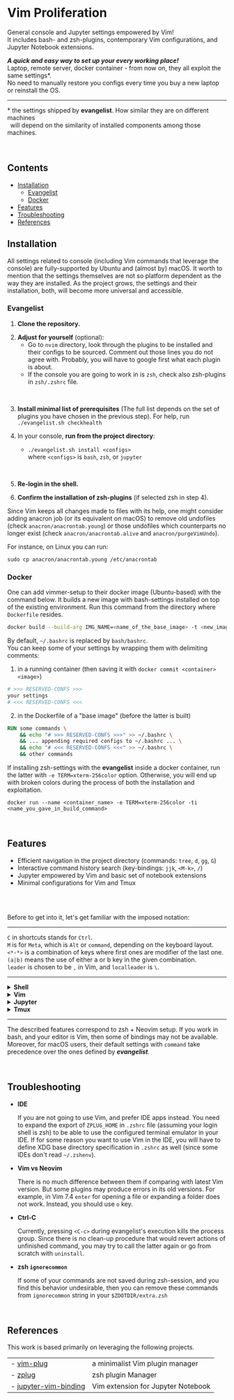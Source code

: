 # Vim Proliferation

General console and Jupyter settings empowered by Vim!  
It includes bash- and zsh-plugins, contemporary Vim configurations,
and Jupyter Notebook extensions.

***A quick and easy way to set up your every working place!***  
Laptop, remote server, docker container - from now on, they all exploit the same settings\*.  
No need to manually restore you configs every time you buy a new laptop or reinstall the OS.

---
\* the settings shipped by **evangelist**. How similar they are on different machines  
&ensp;will depend on the similarity of installed components among those machines.

<br>


## Contents

- [Installation](#installation)
    - [Evangelist](#evangelist)
    - [Docker](#docker)
- [Features](#features)
- [Troubleshooting](#troubleshooting)
- [References](#references)


## Installation

All settings related to console (including Vim commands that leverage the console)
are fully-supported by Ubuntu and (almost by) macOS. It worth to
mention that the settings themselves are not so platform dependent as
the way they are installed. As the project grows, the settings
and their installation, both, will become more universal and accessible.


### Evangelist

1. **Clone the repository.**
<!--
    ```bash
    git clone https://github.com/lukoshkin/evangelist.git ~/.config/evangelist
    ```
-->

2. **Adjust for yourself** (optional):
    - Go to `nvim` directory, look through the plugins to be installed
      and their configs to be sourced. Comment out those lines you do not
      agree with. Probably, you will have to google first what each plugin
      is about.
    - If the console you are going to work in is `zsh`, check also zsh-plugins
      in `zsh/.zshrc` file.  
<br>

3. **Install minimal list of prerequisites** (The full list depends on the set of plugins you have
chosen in the previous step). For help, run `./evangelist.sh checkhealth`

4. In your console, **run from the project directory**:
    - `./evangelist.sh install <configs>`  
    where `<configs>` is `bash`, `zsh`, or `jupyter`  
<br>

5. **Re-login in the shell.**

6. **Confirm the installation of zsh-plugins** (if selected zsh in step 4).

Since Vim keeps all changes made to files with its help, one might consider
adding anacron job (or its equivalent on macOS) to remove old undofiles (check `anacron/anacrontab.young`)
or those undofiles which counterparts no longer exist
(check `anacron/anacrontab.alive` and `anacron/purgeVimUndo`).  

For instance, on Linux you can run:

```
sudo cp anacron/anacrontab.young /etc/anacrontab
```


### Docker

One can add vimmer-setup to their docker image (Ubuntu-based) with the command below.
It builds a new image with bash-settings installed on top of the existing environment.
Run this command from the directory where `Dockerfile` resides.

```bash
docker build --build-arg IMG_NAME=<name_of_the_base_image> -t <new_image_name> .
```

By default, `~/.bashrc` is replaced by `bash/bashrc`.  
You can keep some of your settings by wrapping them with delimiting comments:

1. in a running container (then saving it with `docker commit <container> <image>`)

  ```bash
  # >>> RESERVED-CONFS >>>
  your settings
  # <<< RESERVED-CONFS <<<
  ```

2. in the Dockerfile of a "base image" (before the latter is built)

  ```Dockerfile
  RUN some commands \
      && echo "# >>> RESERVED-CONFS >>>" >> ~/.bashrc \
      && ... appending required configs to ~/.bashrc ... \
      && echo "# <<< RESERVED-CONFS <<<" >> ~/.bashrc \
      && other commands
  ```

If installing zsh-settings with the **evangelist** inside a docker container,
run the latter with `-e TERM=xterm-256color` option. Otherwise, you will end up
with broken colors during the process of both the installation and exploitation.

  ```
  docker run --name <container_name> -e TERM=xterm-256color -ti <name_you_gave_in_build_command>
  ```

<br>


## Features

- Efficient navigation in the project directory (commands: `tree`, `d`, `gg`, `G`)
- Interactive command history search (key-bindings: `jjk`, `<M-k>`, `/`)
- Jupyter empowered by Vim and basic set of notebook extensions
- Minimal configurations for Vim and Tmux

<br>
<br>

Before to get into it, let's get familiar with the imposed notation:  

---

  `C` in shortcuts stands for `Ctrl`.  
  `M` is for `Meta`, which is `Alt` or `command`, depending on the keyboard layout.  
  `<*-*>` is a combination of keys where first ones are modifier of the last one.  
  `(a|b)` means the use of either a or b key in the given combination.  
  `leader` is chosen to be `,` in Vim, and `localleader` is `\`.  

---



<details>
<summary><b>Shell</b></summary>

* <details>
  <summary>Bindings</summary>

  | mode | shortcut | &emsp;&emsp;&emsp;&emsp;&emsp;&emsp;&emsp;assignment |
  |:----:|:--------:|:----------|
  | ins | `jj` | exit insert mode |
  | cmd | `(j\|k)` | go to the (next \| previous) matching substring in cmd history <br> _provided no substring,_ go to the (next \| previous) cmd |
  | any | `<M-(j\|k)>` | go to the (next \| previous) cmd matching the current buffer from the beginning |
  | any | `<C-q>` | deletes the current buffer, so one can execute another cmd, <br> after which the original one would be restored |
  | cmd | `/` | start interactive fuzzy search over cmds in the history file |

  **NOTE:** the following settings are only supported for X11 based platforms  
  (It means that they will not work or be active on such as macOS or the one with Wayland protocol)
  |      |          |           |
  |:----:|:--------:|:----------|
  | any | `<M-(+\|-)>` | (in \| de)crease terminal window transparency a bit |
  </details>

* <details>
  <summary>Aliases and shell functions</summary>

  | alias/function | &emsp;&emsp;&emsp;&emsp;&emsp;&emsp;assignment |
  |:--------------:|:-----------|
  | `tree` | draw a project tree |
  | `v` | open the last file closed (in Vim) |
  | `vv` | start Vim from the list of recently edited files |
  | `d` | show directories visited by user (autocd zsh option) |
  | `(gg\|G)` | go through the dir stack in (forward \| backward) direction |
  | `gg n` | go to n-th directory in the list obtained with `d` <br> &emsp;&emsp;&emsp;&emsp;&emsp; (starting from 0) |
  | `gg -n` | remove n-th directory from the dir stack |
  | `(bash\|zsh\|vim)rc`\* | edit user-defined settings for the specified target |
  | `_(bash\|zsh\|vim)rc` | open main config file for the specified target |

  \* Note, priority is given to custom settings. Also, they will not be overwritten by
  updates or new installations.

  </details>
</details>


<details>
<summary><b>Vim</b></summary>

* <details>
  <summary>General key-bindings and functions</summary>

  | mode | shortcut | &emsp;&emsp;&emsp;&emsp;&emsp;&emsp;assignment |
  |:----:|:--------:|:-----------------------------------------------|
  | normal | `<leader>en` | toggle spell-check |
  | command | Trim | remove all trailing spaces in the file |
  | normal | `<leader>y` | yank current buffer |
  | visual | `<leader>y` | yank selected text |
  | normal <br> <span style="color:saddlebrown">(.py extension)</span> | `<leader>P` | run the current buffer in python <br> **note:**  _capital P (Shift + p) in shortcut_ |
  | visual <br> <span style="color:saddlebrown">(.py extension)</span> | `<leader>p` | run the selected block of code in python |
  | normal | `<leader>t` | paste date and time before the cursor |
  | normal | `<Space><Space>` | turn off highlighting of a searched pattern <br>  or dismiss message in the cmd line below |
  | normal | `<M-(m\|M)>` | insert empty line (below \| above) |
  | any | `<F12>` | toggle mouse |
  </details>

* <details>
  <summary>Plugin-related shortcuts</summary>

  |      |          |           |
  |:----:|:--------:|:----------|
  | normal | `<leader>nt` | open NERDTree <br> (helps to navigate through a project tree) |
  | normal | `<leader>nf` | open NERDTree <br> starting from directory in which current file resides |
  | normal | `<leader>md` | open/close markdown preview |
  | normal | `<leader>u` | open undo-tree |
  | normal | `<C-p>` | open CtrlP (file navigation) |
  | normal | `<Space>sy` | show yanks |
  | normal | `<Space>cy` | clear yanks (note: the last one is always kept) |
  | normal | `<M-(n\|p)>` | change inserted text with the (next \| previous) yank in the yank buffer |
  <!--
  | ctrlP | `<C-j>`, `<C-k>` | navigation keys |
  | ctrlP | `<C-r>` | enable regex |
  | ctrlP | `<C-f>`, `<C-d>` | switch search mode <br> ('recently opened', 'in the current directory', and etc.) |
  | ctrlP | `<C-c>` | close ctrlP buffer |
  -->
  </details>

* <details>
  <summary>Extra functionality</summary>

  The functionality below is available after uncommenting respective lines in `init.vim` file

  |      |          |           |
  |:----:|:--------:|:----------|
  | normal | `<localleader>ll` | toggle compilation of a tex file in continuous mode |
  | normal | `<localleader>lc` | clean auxiliary files |
  | normal | `<localleader>lC` | clean all auxiliaries including generated pdf |
  | normal | `<leader>err` | check compilation errors (listed in a location list) |
  | normal | `[g` | go to the previous error in the location list |
  | normal | `]g` | go to the next error in the location list |
  | normal | `gd` | go to definition or declaration |
  | normal | `gk` | open documentation of function, class or etc. |
  </details>
</details>


<details>
<summary><b>Jupyter</b></summary>

| mode | shortcut | &emsp;&emsp;&emsp;&emsp;&emsp;&emsp;assignment |
|:----:|:--------:|:-----------|
| Jupyter | `n` | lift restrictions from selected cells |
| Jupyter | `l` | make selected cells read-only |
| Jupyter | `f` | freeze selected cells |
| Jupyter | `00` | restart the kernel without confirmation |
| Jupyter | `i` | enter Vim mode |
| Vim | `<M-j>` | exit from Vim mode (enables Jupyter mode) |
| Jupyter | `h(j\|k)` | (un- \| \<blank\> )collapse the selected heading cell's section |
| Jupyter | `<C-(j\|k)>` | move selected cells (down \| up) |
| Jupyter | `(J\|K)` | extend selected cells (below \| above) |

Check the rest settings with `<F1>` or `H` (`<Shift-h>`) while running Jupyter session.
</details>


<details>
<summary><b><b>Tmux</b></b></summary>

| shortcut | &emsp;&emsp;&emsp;&emsp;&emsp;&emsp;assignment |
|:--------:|:-----------|
| `<C-b> + (h\|j\|k\|l)` | go to the window (on the left \| below \| above \| on the right) |
| `<M-S-(h\|j\|k\|l)>` | resize pane moving the border (to the left \| down \| up \| to the right) |
| `<C-b> + (H\|J\|K\|L)` | swap the window that has input focus with <br> the one (on the left \| below \| above \| on the right) |
| `<C-b>y` | toggle synchronous input in all panes |
| `<C-b>m` | toggle mouse support |

</details>

---

The described features correspond to zsh + Neovim setup. If you work in bash,
and your editor is Vim, then some of bindings may not be available. Moreover,
for macOS users, their default settings with `command` take precedence over
the ones defined by ***evangelist***.

<br>


## Troubleshooting

* **IDE**

  If you are not going to use Vim, and prefer IDE apps instead. You need to
  expand the export of `ZPLUG_HOME` in `.zshrc` file (assuming your login shell is zsh)
  to be able to use the configured terminal emulator in your IDE. If for some reason
  you want to use Vim in the IDE, you will have to define XDG base directory specification
  in `.zshrc` as well (since some IDEs don't read `~/.zshenv`).

* **Vim vs Neovim**

  There is no much difference between them if comparing with latest Vim version.
  But some plugins may produce errors in its old versions. For example,
  in Vim 7.4 `enter` for opening a file or expanding a folder does not work.
  Instead, you should use `o` key.

<!--
* **Command history in docker container**

  If you log out, and your container is still running, you may sometime
  encounter the problem that your command history is deleted every time you exit.
  In this case, it can be resolved with `docker stop` + `docker start`:

  ```
  docker stop <your_container_name>
  docker start <your_container_name>
  docker exec -ti <your_container_name> <shell_name>
  ```
-->

* **Ctrl-C**

  Currently, pressing `<C-c>` during evangelist's execution kills the process group.
  Since there is no clean-up procedure that would revert actions of unfinished command,
  you may try to call the latter again or go from scratch with `uninstall`.


* **zsh `ignorecommon`**

  If some of your commands are not saved during zsh-session,
  and you find this behavior undesirable, then you can remove
  these commands from `ignorecommon` string in your `$ZDOTDIR/extra.zsh`

<br>


## References

This work is based primarily on leveraging the following projects.

<table>
  <tr>
    <td> - <a href="https://github.com/junegunn/vim-plug"> vim-plug </a> </td>
    <td> a minimalist Vim plugin manager </td>
  </tr>

  <tr>
    <td> - <a href="https://github.com/zplug/zplug"> zplug </a> </td>
    <td> zsh plugin Manager </td>
  </tr>

  <tr>
    <td> - <a href="https://github.com/lambdalisue/jupyter-vim-binding"> jupyter-vim-binding </a> </td>
    <td> Vim extension for Jupyter Notebook </td>
  </tr>
</table>
